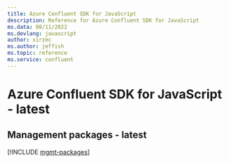 ```yaml
---
title: Azure Confluent SDK for JavaScript
description: Reference for Azure Confluent SDK for JavaScript
ms.data: 08/11/2022
ms.devlang: javascript
author: xirzec
ms.author: jeffish
ms.topic: reference
ms.service: confluent
---
```

# Azure Confluent SDK for JavaScript - latest

## Management packages - latest
[!INCLUDE [mgmt-packages](confluent-mgmt-index.md)]